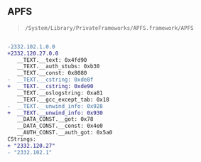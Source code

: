 ## APFS

> `/System/Library/PrivateFrameworks/APFS.framework/APFS`

```diff

-2332.102.1.0.0
+2332.120.27.0.0
   __TEXT.__text: 0x4fd90
   __TEXT.__auth_stubs: 0xb30
   __TEXT.__const: 0x8080
-  __TEXT.__cstring: 0xde8f
+  __TEXT.__cstring: 0xde90
   __TEXT.__oslogstring: 0xa81
   __TEXT.__gcc_except_tab: 0x18
-  __TEXT.__unwind_info: 0x928
+  __TEXT.__unwind_info: 0x930
   __DATA_CONST.__got: 0x78
   __DATA_CONST.__const: 0x4e0
   __AUTH_CONST.__auth_got: 0x5a0
CStrings:
+ "2332.120.27"
- "2332.102.1"

```
